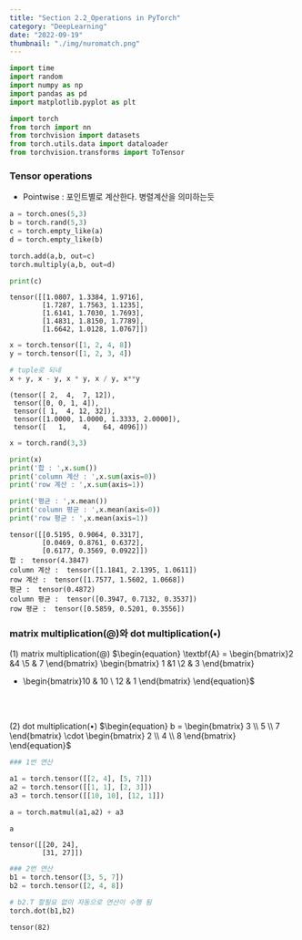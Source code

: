 ```yaml
---
title: "Section 2.2_Operations in PyTorch"
category: "DeepLearning"
date: "2022-09-19"
thumbnail: "./img/nuromatch.png"
---
```


```python
import time
import random
import numpy as np
import pandas as pd
import matplotlib.pyplot as plt

import torch
from torch import nn
from torchvision import datasets
from torch.utils.data import dataloader
from torchvision.transforms import ToTensor
```

### Tensor operations

- Pointwise : 포인트별로 계산한다. 병렬계산을 의미하는듯

```python
a = torch.ones(5,3)
b = torch.rand(5,3)
c = torch.empty_like(a)
d = torch.empty_like(b)

torch.add(a,b, out=c)
torch.multiply(a,b, out=d)

print(c)
```

    tensor([[1.0807, 1.3384, 1.9716],
            [1.7287, 1.7563, 1.1235],
            [1.6141, 1.7030, 1.7693],
            [1.4831, 1.8150, 1.7789],
            [1.6642, 1.0128, 1.0767]])

```python
x = torch.tensor([1, 2, 4, 8])
y = torch.tensor([1, 2, 3, 4])

# tuple로 되네
x + y, x - y, x * y, x / y, x**y
```

    (tensor([ 2,  4,  7, 12]),
     tensor([0, 0, 1, 4]),
     tensor([ 1,  4, 12, 32]),
     tensor([1.0000, 1.0000, 1.3333, 2.0000]),
     tensor([   1,    4,   64, 4096]))

```python
x = torch.rand(3,3)

print(x)
print('합 : ',x.sum())
print('column 계산 : ',x.sum(axis=0))
print('row 계산 : ',x.sum(axis=1))

print('평균 : ',x.mean())
print('column 평균 : ',x.mean(axis=0))
print('row 평균 : ',x.mean(axis=1))
```

    tensor([[0.5195, 0.9064, 0.3317],
            [0.0469, 0.8761, 0.6372],
            [0.6177, 0.3569, 0.0922]])
    합 :  tensor(4.3847)
    column 계산 :  tensor([1.1841, 2.1395, 1.0611])
    row 계산 :  tensor([1.7577, 1.5602, 1.0668])
    평균 :  tensor(0.4872)
    column 평균 :  tensor([0.3947, 0.7132, 0.3537])
    row 평균 :  tensor([0.5859, 0.5201, 0.3556])

### matrix multiplication(@)와 dot multiplication(•)

(1) matrix multiplication(@)
$\begin{equation}
\textbf{A} =
\begin{bmatrix}2 &4 \\5 & 7
\end{bmatrix}
\begin{bmatrix} 1 &1 \\2 & 3
\end{bmatrix}

- \begin{bmatrix}10 & 10 \\ 12 & 1
  \end{bmatrix}
  \end{equation}$

<br/><br/>

(2) dot multiplication(•)
$\begin{equation}
b = 
\begin{bmatrix} 3 \\ 5 \\ 7
\end{bmatrix} \cdot 
\begin{bmatrix} 2 \\ 4 \\ 8
\end{bmatrix}
\end{equation}$

```python
### 1번 연산

a1 = torch.tensor([[2, 4], [5, 7]])
a2 = torch.tensor([[1, 1], [2, 3]])
a3 = torch.tensor([[10, 10], [12, 1]])

a = torch.matmul(a1,a2) + a3

a
```

    tensor([[20, 24],
            [31, 27]])

```python
### 2번 연산
b1 = torch.tensor([3, 5, 7])
b2 = torch.tensor([2, 4, 8])

# b2.T 할필요 없이 자동으로 연산이 수행 됨
torch.dot(b1,b2)
```

    tensor(82)
